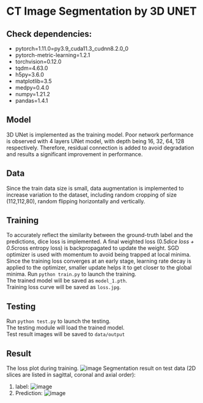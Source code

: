 # CT Image Segmentation by 3D UNET

## Check dependencies:
- pytorch=1.11.0=py3.9_cuda11.3_cudnn8.2.0_0
- pytorch-metric-learning=1.2.1
- torchvision=0.12.0
- tqdm=4.63.0
- h5py=3.6.0
- matplotlib=3.5
- medpy=0.4.0
- numpy=1.21.2
- pandas=1.4.1

## Model
3D UNet is implemented as the training model. Poor network performance is observed with 4 layers UNet model, with depth being 16, 32, 64, 128 respectively. Therefore, residual connection is added to avoid degradation and results a significant improvement in performance. 

## Data
Since the train data size is small, data augmentation is implemented to increase variation to the dataset, including random cropping of size (112,112,80), random flipping horizontally and vertically.

## Training
To accurately reflect the similarity between the ground-truth label and the predictions, dice loss is implemented. A final weighted loss (0.5*dice loss + 0.5*cross entropy loss) is backpropagated to update the weight. SGD optimizer is used with momentum to avoid being trapped at local minima. Since the training loss converges at an early stage, learning rate decay is applied to the optimizer, smaller update helps it to get closer to the global minima. 
Run `python train.py` to launch the training.<br />
The trained model will be saved as `model_1.pth`.<br />
Training loss curve will be saved as `loss.jpg`.

## Testing
Run `python test.py` to launch the testing.<br />
The testing module will load the trained model.<br />
Test result images will be saved to ``data/output``

## Result
The loss plot during training.
![image](https://github.com/ypcmadeline/Image-segmentation-by-UNET/blob/master/models/loss.jpg)
Segmentation result on test data (2D slices are listed in sagittal, coronal and axial
order):
1. label:
![image](https://github.com/ypcmadeline/Image-segmentation-by-UNET/blob/master/data/label/0.jpg)
2. Prediction:
![image](https://github.com/ypcmadeline/Image-segmentation-by-UNET/blob/master/models/outputs/0.jpg)

